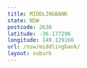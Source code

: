 ```yaml
---
title: MIDDLINGBANK
state: NSW
postcode: 2630
latitude: -36.177296
longitude: 149.129166
url: /nsw/middlingbank/
layout: suburb
---
```

